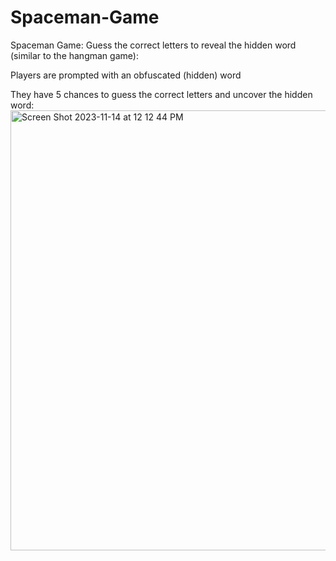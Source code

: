 # Spaceman-Game
Spaceman Game: Guess the correct letters to reveal the hidden word (similar to the hangman game):

Players are prompted with an obfuscated (hidden) word

They have 5 chances to guess the correct letters and uncover the hidden word:
<img width="704" alt="Screen Shot 2023-11-14 at 12 12 44 PM" src="https://github.com/treaddevs/Spaceman-Game/assets/148214913/1cac7c46-b9da-4ae8-ad37-59ef5b663fbf">

